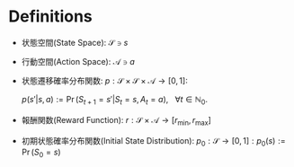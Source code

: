 # Definitions

- 状態空間(State Space): $\mathcal{S} \ni s$
- 行動空間(Action Space): $\mathcal{A} \ni a$
- 状態遷移確率分布関数: $p: \mathcal{S} \times \mathcal{S} \times \mathcal{A} \rightarrow [0, 1]$:

  $p(s'|s, a) := \Pr(S_{t+1} = s'| S_{t} = s, A_t = a),\ \ \ \forall t \in \mathbb{N}_0.$

- 報酬関数(Reward Function): $r: \mathcal{S} \times \mathcal{A} \rightarrow [r_{\text{min}}, r_{\text{max}}]$
- 初期状態確率分布関数(Initial State Distribution): $p_0: \mathcal{S}  \rightarrow [0, 1]:p_0(s) := \Pr(S_0 = s)$
